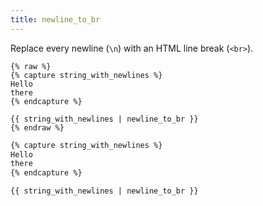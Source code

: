 ```yaml
---
title: newline_to_br
---
```


Replace every newline (`\n`) with an HTML line break (`<br>`).

```liquid
{% raw %}
{% capture string_with_newlines %}
Hello
there
{% endcapture %}

{{ string_with_newlines | newline_to_br }}
{% endraw %}
```

```html
{% capture string_with_newlines %}
Hello
there
{% endcapture %}

{{ string_with_newlines | newline_to_br }}
```
